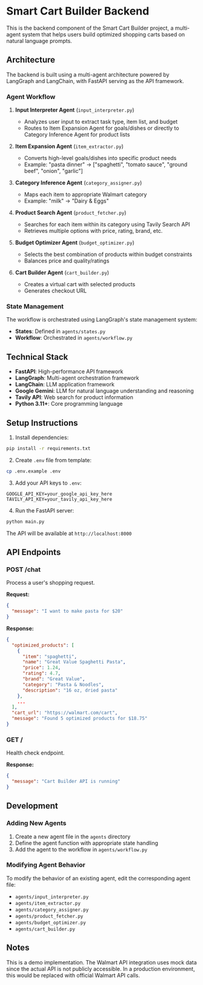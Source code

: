 # Smart Cart Builder Backend

This is the backend component of the Smart Cart Builder project, a multi-agent system that helps users build optimized shopping carts based on natural language prompts.

## Architecture

The backend is built using a multi-agent architecture powered by LangGraph and LangChain, with FastAPI serving as the API framework.

### Agent Workflow

1. **Input Interpreter Agent** (`input_interpreter.py`)
   - Analyzes user input to extract task type, item list, and budget
   - Routes to Item Expansion Agent for goals/dishes or directly to Category Inference Agent for product lists

2. **Item Expansion Agent** (`item_extractor.py`)
   - Converts high-level goals/dishes into specific product needs
   - Example: "pasta dinner" → ["spaghetti", "tomato sauce", "ground beef", "onion", "garlic"]

3. **Category Inference Agent** (`category_assigner.py`)
   - Maps each item to appropriate Walmart category
   - Example: "milk" → "Dairy & Eggs"

4. **Product Search Agent** (`product_fetcher.py`)
   - Searches for each item within its category using Tavily Search API
   - Retrieves multiple options with price, rating, brand, etc.

5. **Budget Optimizer Agent** (`budget_optimizer.py`)
   - Selects the best combination of products within budget constraints
   - Balances price and quality/ratings

6. **Cart Builder Agent** (`cart_builder.py`)
   - Creates a virtual cart with selected products
   - Generates checkout URL

### State Management

The workflow is orchestrated using LangGraph's state management system:
- **States**: Defined in `agents/states.py`
- **Workflow**: Orchestrated in `agents/workflow.py`

## Technical Stack

- **FastAPI**: High-performance API framework
- **LangGraph**: Multi-agent orchestration framework
- **LangChain**: LLM application framework
- **Google Gemini**: LLM for natural language understanding and reasoning
- **Tavily API**: Web search for product information
- **Python 3.11+**: Core programming language

## Setup Instructions

1. Install dependencies:
```bash
pip install -r requirements.txt
```

2. Create `.env` file from template:
```bash
cp .env.example .env
```

3. Add your API keys to `.env`:
```
GOOGLE_API_KEY=your_google_api_key_here
TAVILY_API_KEY=your_tavily_api_key_here
```

4. Run the FastAPI server:
```bash
python main.py
```

The API will be available at `http://localhost:8000`

## API Endpoints

### POST /chat

Process a user's shopping request.

**Request:**
```json
{
  "message": "I want to make pasta for $20"
}
```

**Response:**
```json
{
  "optimized_products": [
    {
      "item": "spaghetti",
      "name": "Great Value Spaghetti Pasta",
      "price": 1.24,
      "rating": 4.7,
      "brand": "Great Value",
      "category": "Pasta & Noodles",
      "description": "16 oz, dried pasta"
    },
    ...
  ],
  "cart_url": "https://walmart.com/cart",
  "message": "Found 5 optimized products for $18.75"
}
```

### GET /

Health check endpoint.

**Response:**
```json
{
  "message": "Cart Builder API is running"
}
```

## Development

### Adding New Agents

1. Create a new agent file in the `agents` directory
2. Define the agent function with appropriate state handling
3. Add the agent to the workflow in `agents/workflow.py`

### Modifying Agent Behavior

To modify the behavior of an existing agent, edit the corresponding agent file:
- `agents/input_interpreter.py`
- `agents/item_extractor.py`
- `agents/category_assigner.py`
- `agents/product_fetcher.py`
- `agents/budget_optimizer.py`
- `agents/cart_builder.py`

## Notes

This is a demo implementation. The Walmart API integration uses mock data since the actual API is not publicly accessible. In a production environment, this would be replaced with official Walmart API calls.